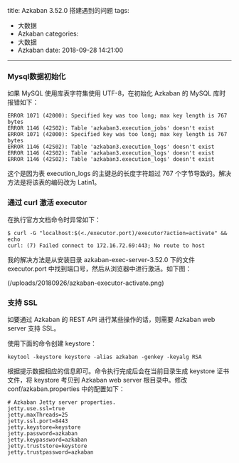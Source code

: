 title: Azkaban 3.52.0 搭建遇到的问题
tags:
  - 大数据
  - Azkaban
categories:
  - 大数据
  - Azkaban
date: 2018-09-28 14:21:00
---

### Mysql数据初始化

如果 MySQL 使用库表字符集使用 UTF-8，在初始化 Azkaban 的 MySQL 库时报错如下：

    ERROR 1071 (42000): Specified key was too long; max key length is 767 bytes
    ERROR 1146 (42S02): Table 'azkaban3.execution_jobs' doesn't exist
    ERROR 1071 (42000): Specified key was too long; max key length is 767 bytes
    ERROR 1146 (42S02): Table 'azkaban3.execution_logs' doesn't exist
    ERROR 1146 (42S02): Table 'azkaban3.execution_logs' doesn't exist
    ERROR 1146 (42S02): Table 'azkaban3.execution_logs' doesn't exist
    
这个是因为表 execution_logs 的主键总的长度字符超过 767 个字节导致的。解决方法是将该表的编码改为 Latin1。

### 通过 curl 激活 executor

在执行官方文档命令时异常如下：

    $ curl -G "localhost:$(<./executor.port)/executor?action=activate" && echo
    curl: (7) Failed connect to 172.16.72.69:443; No route to host

我的解决方法是从安装目录 azkaban-exec-server-3.52.0 下的文件 executor.port 中找到端口号，然后从浏览器中进行激活。如下图：

(/uploads/20180926/azkaban-executor-activate.png)

### 支持 SSL

如要通过 Azkaban 的 REST API 进行某些操作的话，则需要 Azkaban web server 支持 SSL。

使用下面的命令创建 keystore：

    keytool -keystore keystore -alias azkaban -genkey -keyalg RSA
    
根据提示数据相应的信息即可。命令执行完成后会在当前目录生成 keystore 证书文件，将 keystore 考贝到 Azkaban web server 根目录中。修改 conf/azkaban.properties 中的配置如下：

    # Azkaban Jetty server properties.
    jetty.use.ssl=true
    jetty.maxThreads=25
    jetty.ssl.port=8443
    jetty.keystore=keystore
    jetty.password=azkaban
    jetty.keypassword=azkaban
    jetty.truststore=keystore
    jetty.trustpassword=azkaban
